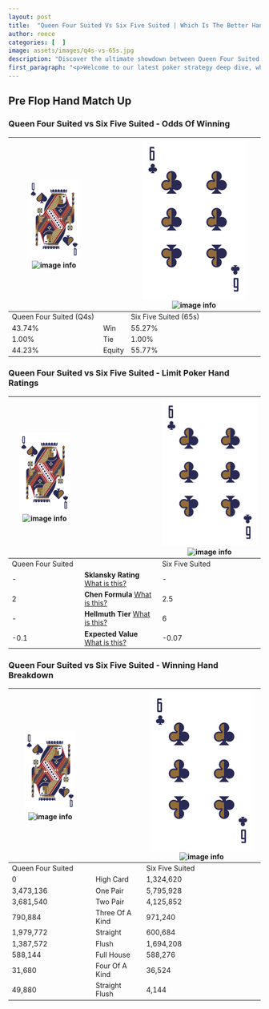 ```yaml
---
layout: post
title:  "Queen Four Suited Vs Six Five Suited | Which Is The Better Hand In Poker? A Complete Guide"
author: reece
categories: [  ]
image: assets/images/q4s-vs-65s.jpg
description: "Discover the ultimate showdown between Queen Four Suited and Six Five Suited in poker! Uncover the odds, strategies, and scenarios where one hand triumphs over the other. Get ready to up your poker game with this thrilling analysis."
first_paragraph: "<p>Welcome to our latest poker strategy deep dive, where we're pitting two distinct hands against each other in a high-stakes showdown: Queen Four Suited vs Six Five Suited.</p><p>In the dynamic world of poker, every decision counts, and knowing which hand holds the upper hand is key to your success at the table.</p><p>In this article, we'll dissect these two hands, explore the scenarios where one dominates the other, and equip you with the knowledge to make strategic choices that can tip the odds in your favor.</p><p>Get ready to unravel the intriguing dynamics of these poker hands and elevate your game to new heights.</p>"
---
```




[comment]: # (sp0)

## Pre Flop Hand Match Up

<div class="table hand-ratings" markdown="1"> 



### Queen Four Suited vs Six Five Suited - Odds Of Winning


    
| ![image info](assets/images/hand1/Q.png) ![image info](assets/images/hand1/4s.png) |  | ![image info](assets/images/hand2/6.png) ![image info](assets/images/hand2/5s.png) |
| -------- | -------- | -------- |
| Queen Four Suited (Q4s) |  | Six Five Suited (65s) |
| 43.74% | Win | 55.27% |
| 1.00% | Tie | 1.00% |
| 44.23% | Equity | 55.77% |




[comment]: # (sp1)



### Queen Four Suited vs Six Five Suited - Limit Poker Hand Ratings


    
| ![image info](assets/images/hand1/Q.png) ![image info](assets/images/hand1/4s.png) |  | ![image info](assets/images/hand2/6.png) ![image info](assets/images/hand2/5s.png) |
| -------- | -------- | -------- |
| Queen Four Suited |  | Six Five Suited |
| - | **Sklansky Rating** [What is this?](/sklansky-rating-explained) | - |
| 2 | **Chen Formula** [What is this?](/chen-formula-explained) | 2.5 |
| - | **Hellmuth Tier** [What is this?](/Hellmuth-tier-explained) | 6 |
| -0.1 | **Expected Value** [What is this?](/expected-value-explained) | -0.07 |




[comment]: # (sp2)



### Queen Four Suited vs Six Five Suited - Winning Hand Breakdown


    
| ![image info](assets/images/hand1/Q.png) ![image info](assets/images/hand1/4s.png) |  | ![image info](assets/images/hand2/6.png) ![image info](assets/images/hand2/5s.png) |
| -------- | -------- | -------- |
| Queen Four Suited |  | Six Five Suited |
| 0 | High Card | 1,324,620 |
| 3,473,136 | One Pair | 5,795,928 |
| 3,681,540 | Two Pair | 4,125,852 |
| 790,884 | Three Of A Kind | 971,240 |
| 1,979,772 | Straight | 600,684 |
| 1,387,572 | Flush | 1,694,208 |
| 588,144 | Full House | 588,276 |
| 31,680 | Four Of A Kind | 36,524 |
| 49,880 | Straight Flush | 4,144 |




[comment]: # (sp3)



</div>

[comment]: # (sp4)



[comment]: # (sp5)

